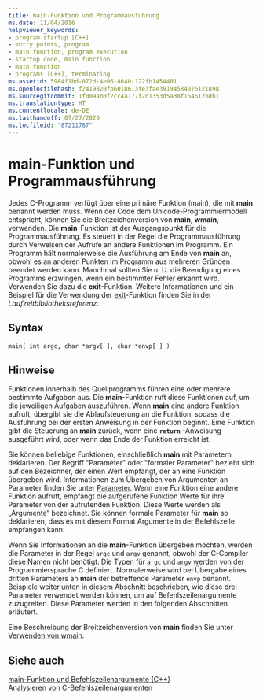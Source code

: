 ```yaml
---
title: main-Funktion und Programmausführung
ms.date: 11/04/2016
helpviewer_keywords:
- program startup [C++]
- entry points, program
- main function, program execution
- startup code, main function
- main function
- programs [C++], terminating
ms.assetid: 5984f1bd-072d-4e06-8640-122fb1454401
ms.openlocfilehash: f2419820fb6018613fe3fae39194584076121898
ms.sourcegitcommit: 1f009ab0f2cc4a177f2d1353d5a38f164612bdb1
ms.translationtype: HT
ms.contentlocale: de-DE
ms.lasthandoff: 07/27/2020
ms.locfileid: "87211787"
---
```

# <a name="main-function-and-program-execution"></a>main-Funktion und Programmausführung

Jedes C-Programm verfügt über eine primäre Funktion (main), die mit **main** benannt werden muss. Wenn der Code dem Unicode-Programmiermodell entspricht, können Sie die Breitzeichenversion von **main**, **wmain**, verwenden. Die **main**-Funktion ist der Ausgangspunkt für die Programmausführung. Es steuert in der Regel die Programmausführung durch Verweisen der Aufrufe an andere Funktionen im Programm. Ein Programm hält normalerweise die Ausführung am Ende von **main** an, obwohl es an anderen Punkten im Programm aus mehreren Gründen beendet werden kann. Manchmal sollten Sie u. U. die Beendigung eines Programms erzwingen, wenn ein bestimmter Fehler erkannt wird. Verwenden Sie dazu die **exit**-Funktion. Weitere Informationen und ein Beispiel für die Verwendung der [exit](../c-runtime-library/reference/exit-exit-exit.md)-Funktion finden Sie in der *Laufzeitbibliotheksreferenz*.

## <a name="syntax"></a>Syntax

```
main( int argc, char *argv[ ], char *envp[ ] )
```

## <a name="remarks"></a>Hinweise

Funktionen innerhalb des Quellprogramms führen eine oder mehrere bestimmte Aufgaben aus. Die **main**-Funktion ruft diese Funktionen auf, um die jeweiligen Aufgaben auszuführen. Wenn **main** eine andere Funktion aufruft, übergibt sie die Ablaufsteuerung an die Funktion, sodass die Ausführung bei der ersten Anweisung in der Funktion beginnt. Eine Funktion gibt die Steuerung an **main** zurück, wenn eine **`return`** -Anweisung ausgeführt wird, oder wenn das Ende der Funktion erreicht ist.

Sie können beliebige Funktionen, einschließlich **main** mit Parametern deklarieren. Der Begriff "Parameter" oder "formaler Parameter" bezieht sich auf den Bezeichner, der einen Wert empfängt, der an eine Funktion übergeben wird. Informationen zum Übergeben von Argumenten an Parameter finden Sie unter [Parameter](../c-language/parameters.md). Wenn eine Funktion eine andere Funktion aufruft, empfängt die aufgerufene Funktion Werte für ihre Parameter von der aufrufenden Funktion. Diese Werte werden als „Argumente“ bezeichnet. Sie können formale Parameter für **main** so deklarieren, dass es mit diesem Format Argumente in der Befehlszeile empfangen kann:

Wenn Sie Informationen an die **main**-Funktion übergeben möchten, werden die Parameter in der Regel `argc` und `argv` genannt, obwohl der C-Compiler diese Namen nicht benötigt. Die Typen für `argc` und `argv` werden von der Programmiersprache C definiert. Normalerweise wird bei Übergabe eines dritten Parameters an **main** der betreffende Parameter `envp` benannt. Beispiele weiter unten in diesem Abschnitt beschrieben, wie diese drei Parameter verwendet werden können, um auf Befehlszeilenargumente zuzugreifen. Diese Parameter werden in den folgenden Abschnitten erläutert.

Eine Beschreibung der Breitzeichenversion von **main** finden Sie unter [Verwenden von wmain](../c-language/using-wmain.md).

## <a name="see-also"></a>Siehe auch

[main-Funktion und Befehlszeilenargumente (C++)](../cpp/main-function-command-line-args.md)\
[Analysieren von C-Befehlszeilenargumenten](../c-language/parsing-c-command-line-arguments.md)

